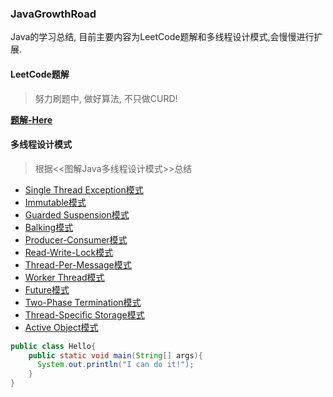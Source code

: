 ### JavaGrowthRoad
Java的学习总结, 目前主要内容为LeetCode题解和多线程设计模式,会慢慢进行扩展.

#### <i class="fas fa-tags"></i>LeetCode题解
>努力刷题中, 做好算法, 不只做CURD!

[**<i class="far fa-compass"></i>题解-Here** ](https://github.com/youngxinler/JavaGrowthRoad/tree/master/LeetCode/src/com) 


#### <i class="fas fa-tags"></i>多线程设计模式
>根据<<图解Java多线程设计模式>>总结

- [Single Thread Exception模式](https://github.com/youngxinler/JavaGrowthRoad/tree/master/MultiThread/src/com/graphic/singleThreadException)
- [Immutable模式](https://github.com/youngxinler/JavaGrowthRoad/tree/master/MultiThread/src/com/graphic/immutable)
- [Guarded Suspension模式](https://github.com/youngxinler/JavaGrowthRoad/tree/master/MultiThread/src/com/graphic/guardedSuspension)
- [Balking模式](https://github.com/youngxinler/JavaGrowthRoad/tree/master/MultiThread/src/com/graphic/balking)
- [Producer-Consumer模式](https://github.com/youngxinler/JavaGrowthRoad/tree/master/MultiThread/src/com/graphic/producerAndComsumer)
- [Read-Write-Lock模式](https://github.com/youngxinler/JavaGrowthRoad/tree/master/MultiThread/src/com/graphic/readWriteLock)
- [Thread-Per-Message模式](https://github.com/youngxinler/JavaGrowthRoad/tree/master/MultiThread/src/com/graphic/threadPerMessage)
- [Worker Thread模式](https://github.com/youngxinler/JavaGrowthRoad/tree/master/MultiThread/src/com/graphic/workerThread)
- [Future模式](https://github.com/youngxinler/JavaGrowthRoad/tree/master/MultiThread/src/com/graphic/future)
- [Two-Phase Termination模式](https://github.com/youngxinler/JavaGrowthRoad/tree/master/MultiThread/src/com/graphic/twoPhaseTermination)
- [Thread-Specific Storage模式](https://github.com/youngxinler/JavaGrowthRoad/tree/master/MultiThread/src/com/graphic/threadSpecificStorage)
- [Active Object模式](https://github.com/youngxinler/JavaGrowthRoad/tree/master/MultiThread/src/com/graphic/activeObject)

```java
public class Hello{
    public static void main(String[] args){
      System.out.println("I can do it!");
    }
}
```